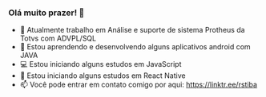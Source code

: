 ### Olá muito prazer! 👋
- :office: Atualmente trabalho em Análise e suporte de sistema Protheus da Totvs com ADVPL/SQL
- :iphone: Estou aprendendo e desenvolvendo alguns aplicativos android com JAVA
- :computer: Estou iniciando alguns estudos em JavaScript
- :iphone: Estou iniciando alguns estudos em React Native 
- 📫 Você pode entrar em contato comigo por aqui: https://linktr.ee/rstiba

<!--
**rst-tec/rst-tec** is a ✨ _special_ ✨ repository because its `README.md` (this file) appears on your GitHub profile.

Here are some ideas to get you started:

- 🔭 I’m currently working on ... Suporte e analise de sistema em ADVPL/SQL       
- 🌱 I’m currently learning ... Desenvolvimento Android com Java
- 👯 I’m looking to collaborate on ...
- 🤔 I’m looking for help with ...    
- 💬 Ask me about ...   
- 📫 How to reach me: ... https://linktr.ee/rstiba
- 😄 Pronouns: ...
- ⚡ Fun fact: ...
-->
